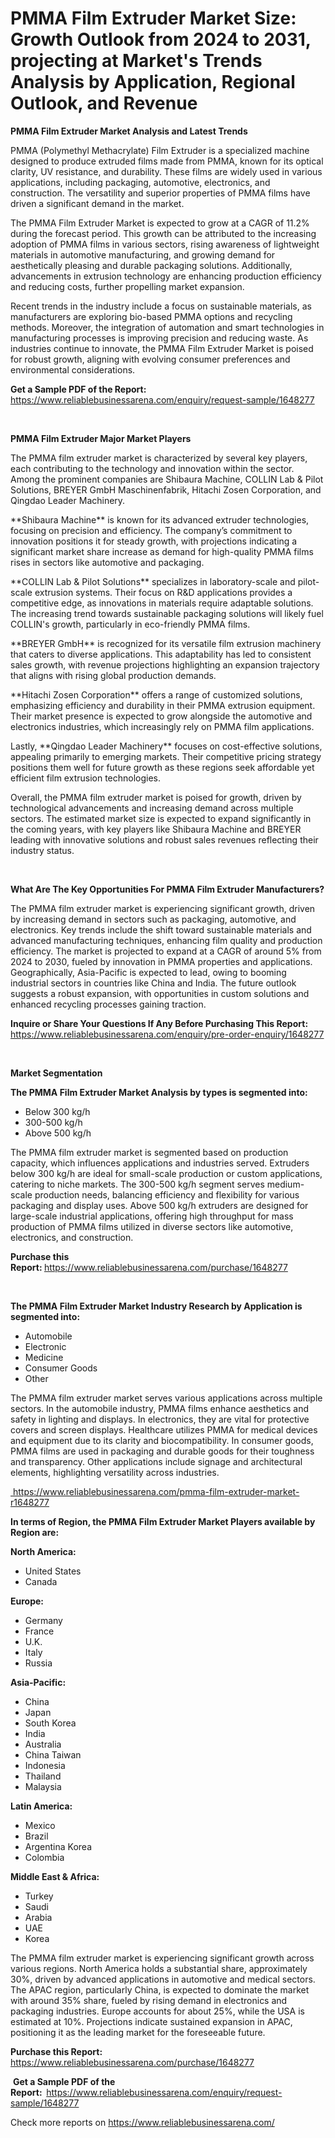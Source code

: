 <p><h1>PMMA Film Extruder Market Size: Growth Outlook from 2024 to 2031, projecting at Market's Trends Analysis by Application, Regional Outlook, and Revenue</h1></p><p><strong>PMMA Film Extruder Market Analysis and Latest Trends</strong></p>
<p><p>PMMA (Polymethyl Methacrylate) Film Extruder is a specialized machine designed to produce extruded films made from PMMA, known for its optical clarity, UV resistance, and durability. These films are widely used in various applications, including packaging, automotive, electronics, and construction. The versatility and superior properties of PMMA films have driven a significant demand in the market.</p><p>The PMMA Film Extruder Market is expected to grow at a CAGR of 11.2% during the forecast period. This growth can be attributed to the increasing adoption of PMMA films in various sectors, rising awareness of lightweight materials in automotive manufacturing, and growing demand for aesthetically pleasing and durable packaging solutions. Additionally, advancements in extrusion technology are enhancing production efficiency and reducing costs, further propelling market expansion.</p><p>Recent trends in the industry include a focus on sustainable materials, as manufacturers are exploring bio-based PMMA options and recycling methods. Moreover, the integration of automation and smart technologies in manufacturing processes is improving precision and reducing waste. As industries continue to innovate, the PMMA Film Extruder Market is poised for robust growth, aligning with evolving consumer preferences and environmental considerations.</p></p>
<p><strong>Get a Sample PDF of the Report:&nbsp;</strong> <a href="https://www.reliablebusinessarena.com/enquiry/request-sample/1648277?utm_campaign=1943&utm_medium=2&utm_source=Github&utm_content=ia&utm_term=29122024&utm_id=pmma-film-extruder">https://www.reliablebusinessarena.com/enquiry/request-sample/1648277</a></p>
<p>&nbsp;</p>
<p><strong>PMMA Film Extruder Major Market Players</strong></p>
<p><p>The PMMA film extruder market is characterized by several key players, each contributing to the technology and innovation within the sector. Among the prominent companies are Shibaura Machine, COLLIN Lab & Pilot Solutions, BREYER GmbH Maschinenfabrik, Hitachi Zosen Corporation, and Qingdao Leader Machinery.</p><p>**Shibaura Machine** is known for its advanced extruder technologies, focusing on precision and efficiency. The company’s commitment to innovation positions it for steady growth, with projections indicating a significant market share increase as demand for high-quality PMMA films rises in sectors like automotive and packaging.</p><p>**COLLIN Lab & Pilot Solutions** specializes in laboratory-scale and pilot-scale extrusion systems. Their focus on R&D applications provides a competitive edge, as innovations in materials require adaptable solutions. The increasing trend towards sustainable packaging solutions will likely fuel COLLIN's growth, particularly in eco-friendly PMMA films.</p><p>**BREYER GmbH** is recognized for its versatile film extrusion machinery that caters to diverse applications. This adaptability has led to consistent sales growth, with revenue projections highlighting an expansion trajectory that aligns with rising global production demands.</p><p>**Hitachi Zosen Corporation** offers a range of customized solutions, emphasizing efficiency and durability in their PMMA extrusion equipment. Their market presence is expected to grow alongside the automotive and electronics industries, which increasingly rely on PMMA film applications.</p><p>Lastly, **Qingdao Leader Machinery** focuses on cost-effective solutions, appealing primarily to emerging markets. Their competitive pricing strategy positions them well for future growth as these regions seek affordable yet efficient film extrusion technologies.</p><p>Overall, the PMMA film extruder market is poised for growth, driven by technological advancements and increasing demand across multiple sectors. The estimated market size is expected to expand significantly in the coming years, with key players like Shibaura Machine and BREYER leading with innovative solutions and robust sales revenues reflecting their industry status.</p></p>
<p>&nbsp;</p>
<p><strong>What Are The Key Opportunities For PMMA Film Extruder Manufacturers?</strong></p>
<p><p>The PMMA film extruder market is experiencing significant growth, driven by increasing demand in sectors such as packaging, automotive, and electronics. Key trends include the shift toward sustainable materials and advanced manufacturing techniques, enhancing film quality and production efficiency. The market is projected to expand at a CAGR of around 5% from 2024 to 2030, fueled by innovation in PMMA properties and applications. Geographically, Asia-Pacific is expected to lead, owing to booming industrial sectors in countries like China and India. The future outlook suggests a robust expansion, with opportunities in custom solutions and enhanced recycling processes gaining traction.</p></p>
<p><strong>Inquire or Share Your Questions If Any Before Purchasing This Report:</strong> <a href="https://www.reliablebusinessarena.com/enquiry/pre-order-enquiry/1648277?utm_campaign=1943&utm_medium=2&utm_source=Github&utm_content=ia&utm_term=29122024&utm_id=pmma-film-extruder">https://www.reliablebusinessarena.com/enquiry/pre-order-enquiry/1648277</a></p>
<p>&nbsp;</p>
<p><strong>Market Segmentation</strong></p>
<p><strong>The PMMA Film Extruder Market Analysis by types is segmented into:</strong></p>
<p><ul><li>Below 300 kg/h</li><li>300-500 kg/h</li><li>Above 500 kg/h</li></ul></p>
<p><p>The PMMA film extruder market is segmented based on production capacity, which influences applications and industries served. Extruders below 300 kg/h are ideal for small-scale production or custom applications, catering to niche markets. The 300-500 kg/h segment serves medium-scale production needs, balancing efficiency and flexibility for various packaging and display uses. Above 500 kg/h extruders are designed for large-scale industrial applications, offering high throughput for mass production of PMMA films utilized in diverse sectors like automotive, electronics, and construction.</p></p>
<p><strong>Purchase this Report:&nbsp;</strong><a href="https://www.reliablebusinessarena.com/purchase/1648277?utm_campaign=1943&utm_medium=2&utm_source=Github&utm_content=ia&utm_term=29122024&utm_id=pmma-film-extruder">https://www.reliablebusinessarena.com/purchase/1648277</a></p>
<p>&nbsp;</p>
<p><strong>The PMMA Film Extruder Market Industry Research by Application is segmented into:</strong></p>
<p><ul><li>Automobile</li><li>Electronic</li><li>Medicine</li><li>Consumer Goods</li><li>Other</li></ul></p>
<p><p>The PMMA film extruder market serves various applications across multiple sectors. In the automobile industry, PMMA films enhance aesthetics and safety in lighting and displays. In electronics, they are vital for protective covers and screen displays. Healthcare utilizes PMMA for medical devices and equipment due to its clarity and biocompatibility. In consumer goods, PMMA films are used in packaging and durable goods for their toughness and transparency. Other applications include signage and architectural elements, highlighting versatility across industries.</p></p>
<p><a href="https://www.reliablebusinessarena.com/pmma-film-extruder-market-r1648277?utm_campaign=1943&utm_medium=2&utm_source=Github&utm_content=ia&utm_term=29122024&utm_id=pmma-film-extruder">&nbsp;https://www.reliablebusinessarena.com/pmma-film-extruder-market-r1648277</a></p>
<p><strong>In terms of Region, the PMMA Film Extruder Market Players available by Region are:</strong></p>
<p>
    <p> <strong> North America: </strong>
        <ul>
            <li>United States</li>
            <li>Canada</li>
        </ul>
        </p> 
    <p> <strong> Europe: </strong>
        <ul>
            <li>Germany</li>
            <li>France</li>
            <li>U.K.</li>
            <li>Italy</li>
            <li>Russia</li>
        </ul>
        </p> 
    <p> <strong> Asia-Pacific: </strong>
        <ul>
            <li>China</li>
            <li>Japan</li>
            <li>South Korea</li>
            <li>India</li>
            <li>Australia</li>
            <li>China Taiwan</li>
            <li>Indonesia</li>
            <li>Thailand</li>
            <li>Malaysia</li>
        </ul>
        </p> 
    <p> <strong> Latin America: </strong>
        <ul>
            <li>Mexico</li>
            <li>Brazil</li>
            <li>Argentina Korea</li>
            <li>Colombia</li>
        </ul>
        </p> 
    <p> <strong> Middle East & Africa: </strong>
        <ul>
            <li>Turkey</li>
            <li>Saudi</li>
            <li>Arabia</li>
            <li>UAE</li>
            <li>Korea</li>
        </ul>
    </p>
    </p>
<p><p>The PMMA film extruder market is experiencing significant growth across various regions. North America holds a substantial share, approximately 30%, driven by advanced applications in automotive and medical sectors. The APAC region, particularly China, is expected to dominate the market with around 35% share, fueled by rising demand in electronics and packaging industries. Europe accounts for about 25%, while the USA is estimated at 10%. Projections indicate sustained expansion in APAC, positioning it as the leading market for the foreseeable future.</p></p>
<p><strong>Purchase this Report: </strong><a href="https://www.reliablebusinessarena.com/purchase/1648277?utm_campaign=1943&utm_medium=2&utm_source=Github&utm_content=ia&utm_term=29122024&utm_id=pmma-film-extruder">https://www.reliablebusinessarena.com/purchase/1648277</a></p>
<p>&nbsp;<strong>Get a Sample PDF of the Report:&nbsp;&nbsp;</strong><a href="https://www.reliablebusinessarena.com/enquiry/request-sample/1648277?utm_campaign=1943&utm_medium=2&utm_source=Github&utm_content=ia&utm_term=29122024&utm_id=pmma-film-extruder">https://www.reliablebusinessarena.com/enquiry/request-sample/1648277</a></p>
<p><strong></strong></p>
<p>Check more reports on <a href="https://www.reliablebusinessarena.com/?utm_campaign=1943&utm_medium=2&utm_source=Github&utm_content=ia&utm_term=29122024&utm_id=pmma-film-extruder">https://www.reliablebusinessarena.com/</a></p>